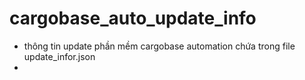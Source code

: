 # cargobase_auto_update_info
- thông tin update phần mềm cargobase automation chứa trong file update_infor.json
- 

